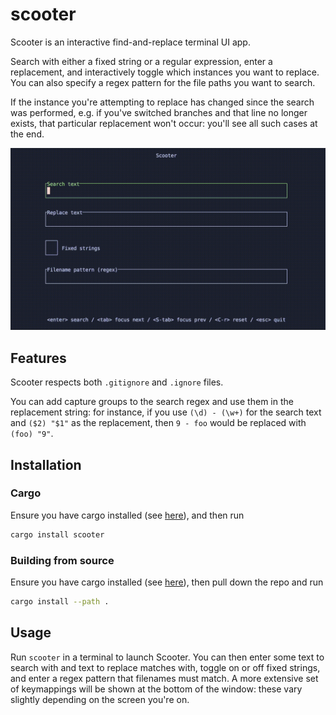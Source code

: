 # scooter

Scooter is an interactive find-and-replace terminal UI app.

Search with either a fixed string or a regular expression, enter a replacement, and interactively toggle which instances you want to replace. You can also specify a regex pattern for the file paths you want to search.

If the instance you're attempting to replace has changed since the search was performed, e.g. if you've switched branches and that line no longer exists, that particular replacement won't occur: you'll see all such cases at the end.

![Scooter preview](media/preview.gif)

## Features

Scooter respects both `.gitignore` and `.ignore` files.

You can add capture groups to the search regex and use them in the replacement string: for instance, if you use `(\d) - (\w+)` for the search text and `($2) "$1"` as the replacement, then `9 - foo` would be replaced with `(foo) "9"`.

## Installation

### Cargo

Ensure you have cargo installed (see [here](https://doc.rust-lang.org/cargo/getting-started/installation.html)), and then run

```sh
cargo install scooter
```

### Building from source

Ensure you have cargo installed (see [here](https://doc.rust-lang.org/cargo/getting-started/installation.html)), then pull down the repo and run

```sh
cargo install --path .
```

## Usage

Run `scooter` in a terminal to launch Scooter. You can then enter some text to search with and text to replace matches with, toggle on or off fixed strings, and enter a regex pattern that filenames must match. A more extensive set of keymappings will be shown at the bottom of the window: these vary slightly depending on the screen you're on.
